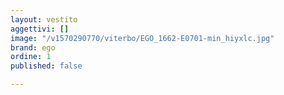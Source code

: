 ```yaml
---
layout: vestito
aggettivi: []
image: "/v1570290770/viterbo/EGO_1662-E0701-min_hiyxlc.jpg"
brand: ego
ordine: 1
published: false

---
```

